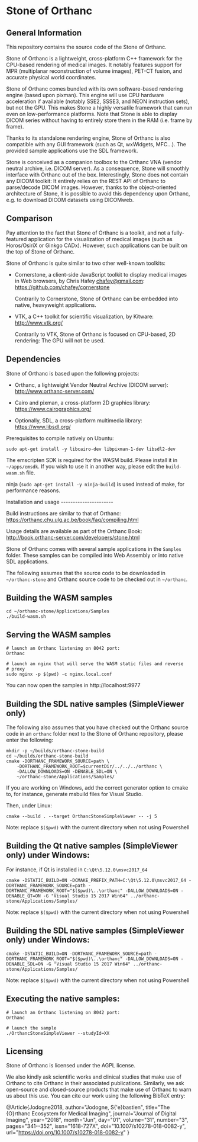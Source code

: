 Stone of Orthanc
================

General Information
-------------------

This repository contains the source code of the Stone of Orthanc.

Stone of Orthanc is a lightweight, cross-platform C++ framework for
the CPU-based rendering of medical images. It notably features support
for MPR (multiplanar reconstruction of volume images), PET-CT fusion,
and accurate physical world coordinates.

Stone of Orthanc comes bundled with its own software-based rendering
engine (based upon pixman). This engine will use CPU hardware
acceleration if available (notably SSE2, SSSE3, and NEON instruction
sets), but not the GPU. This makes Stone a highly versatile framework
that can run even on low-performance platforms. Note that Stone is
able to display DICOM series without having to entirely store them in
the RAM (i.e. frame by frame).

Thanks to its standalone rendering engine, Stone of Orthanc is also
compatible with any GUI framework (such as Qt, wxWidgets, MFC...). The
provided sample applications use the SDL framework.

Stone is conceived as a companion toolbox to the Orthanc VNA (vendor
neutral archive, i.e. DICOM server). As a consequence, Stone will
smoothly interface with Orthanc out of the box. Interestingly, Stone
does not contain any DICOM toolkit: It entirely relies on the REST API
of Orthanc to parse/decode DICOM images. However, thanks to the
object-oriented architecture of Stone, it is possible to avoid this
dependency upon Orthanc, e.g. to download DICOM datasets using
DICOMweb.


Comparison
----------

Pay attention to the fact that Stone of Orthanc is a toolkit, and not
a fully-featured application for the visualization of medical images
(such as Horos/OsiriX or Ginkgo CADx). However, such applications
can be built on the top of Stone of Orthanc.

Stone of Orthanc is quite similar to two other well-known toolkits:

* Cornerstone, a client-side JavaScript toolkit to display medical
  images in Web browsers, by Chris Hafey <chafey@gmail.com>:
  https://github.com/chafey/cornerstone

  Contrarily to Cornerstone, Stone of Orthanc can be embedded into
  native, heavyweight applications.

* VTK, a C++ toolkit for scientific visualization, by Kitware:
  http://www.vtk.org/

  Contrarily to VTK, Stone of Orthanc is focused on CPU-based, 2D
  rendering: The GPU will not be used.


Dependencies
------------

Stone of Orthanc is based upon the following projects:

* Orthanc, a lightweight Vendor Neutral Archive (DICOM server):
  http://www.orthanc-server.com/

* Cairo and pixman, a cross-platform 2D graphics library:
  https://www.cairographics.org/

* Optionally, SDL, a cross-platform multimedia library:
  https://www.libsdl.org/

Prerequisites to compile natively on Ubuntu: 
```
sudo apt-get install -y libcairo-dev libpixman-1-dev libsdl2-dev
```

The emscripten SDK is required for the WASM build. Please install it
in `~/apps/emsdk`. If you wish to use it in another way, please edit
the `build-wasm.sh` file.

ninja (`sudo apt-get install -y ninja-build`) is used instead of make, for performance reasons.

Installation and usage ----------------------

Build instructions are similar to that of Orthanc:
https://orthanc.chu.ulg.ac.be/book/faq/compiling.html

Usage details are available as part of the Orthanc Book:
http://book.orthanc-server.com/developers/stone.html

Stone of Orthanc comes with several sample applications in the
`Samples` folder. These samples can be compiled into Web Assembly or
into native SDL applications.

The following assumes that the source code to be downloaded in
`~/orthanc-stone` and Orthanc source code to be checked out in
`~/orthanc`. 

Building the WASM samples
-------------------------------------
```
cd ~/orthanc-stone/Applications/Samples
./build-wasm.sh
```

Serving the WASM samples
------------------------------------
```
# launch an Orthanc listening on 8042 port:
Orthanc

# launch an nginx that will serve the WASM static files and reverse
# proxy
sudo nginx -p $(pwd) -c nginx.local.conf
```

You can now open the samples in http://localhost:9977

Building the SDL native samples (SimpleViewer only)
---------------------------------------------------

The following also assumes that you have checked out the Orthanc
source code in an `orthanc` folder next to the Stone of Orthanc
repository, please enter the following:

```
mkdir -p ~/builds/orthanc-stone-build
cd ~/builds/orthanc-stone-build
cmake -DORTHANC_FRAMEWORK_SOURCE=path \
    -DORTHANC_FRAMEWORK_ROOT=$currentDir/../../../orthanc \
    -DALLOW_DOWNLOADS=ON -DENABLE_SDL=ON \
    ~/orthanc-stone/Applications/Samples/
```

If you are working on Windows, add the correct generator option to
cmake to, for instance, generate msbuild files for Visual Studio.

Then, under Linux:
```
cmake --build . --target OrthancStoneSimpleViewer -- -j 5
```

Note: replace `$($pwd)` with the current directory when not using Powershell

Building the Qt native samples (SimpleViewer only) under Windows:
------------------------------------------------------------------
For instance, if Qt is installed in `C:\Qt\5.12.0\msvc2017_64`

`cmake -DSTATIC_BUILD=ON -DCMAKE_PREFIX_PATH=C:\Qt\5.12.0\msvc2017_64 -DORTHANC_FRAMEWORK_SOURCE=path -DORTHANC_FRAMEWORK_ROOT="$($pwd)\..\orthanc" -DALLOW_DOWNLOADS=ON -DENABLE_QT=ON -G "Visual Studio 15 2017 Win64" ../orthanc-stone/Applications/Samples/`

Note: replace `$($pwd)` with the current directory when not using Powershell


Building the SDL native samples (SimpleViewer only) under Windows:
------------------------------------------------------------------
`cmake -DSTATIC_BUILD=ON -DORTHANC_FRAMEWORK_SOURCE=path -DORTHANC_FRAMEWORK_ROOT="$($pwd)\..\orthanc" -DALLOW_DOWNLOADS=ON -DENABLE_SDL=ON -G "Visual Studio 15 2017 Win64" ../orthanc-stone/Applications/Samples/`

Note: replace `$($pwd)` with the current directory when not using Powershell

Executing the native samples:
--------------------------------
```
# launch an Orthanc listening on 8042 port:
Orthanc

# launch the sample
./OrthancStoneSimpleViewer --studyId=XX
``` 

Licensing
---------

Stone of Orthanc is licensed under the AGPL license.

We also kindly ask scientific works and clinical studies that make
use of Orthanc to cite Orthanc in their associated publications.
Similarly, we ask open-source and closed-source products that make
use of Orthanc to warn us about this use. You can cite our work
using the following BibTeX entry:

@Article{Jodogne2018,
  author="Jodogne, S{\'e}bastien",
  title="The {O}rthanc Ecosystem for Medical Imaging",
  journal="Journal of Digital Imaging",
  year="2018",
  month="Jun",
  day="01",
  volume="31",
  number="3",
  pages="341--352",
  issn="1618-727X",
  doi="10.1007/s10278-018-0082-y",
  url="https://doi.org/10.1007/s10278-018-0082-y"
}
